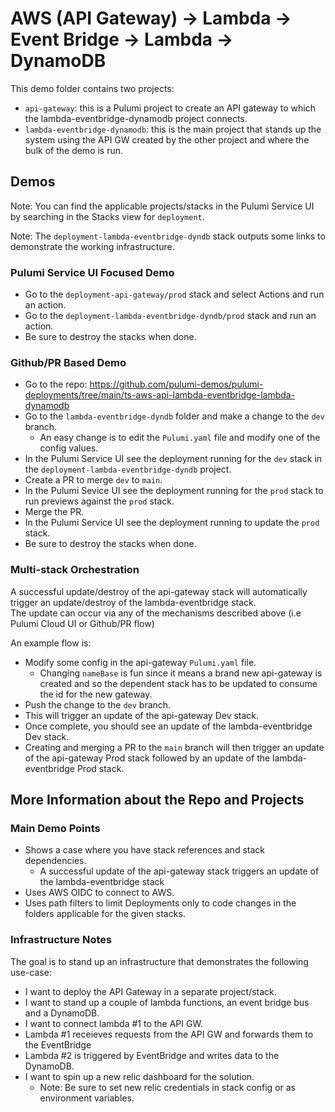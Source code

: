 # AWS (API Gateway) -> Lambda -> Event Bridge -> Lambda -> DynamoDB

This demo folder contains two projects:
- `api-gateway`: this is a Pulumi project to create an API gateway to which the lambda-eventbridge-dynamodb project connects. 
- `lambda-eventbridge-dynamodb`: this is the main project that stands up the system using the API GW created by the other project and where the bulk of the demo is run.

## Demos

Note: You can find the applicable projects/stacks in the Pulumi Service UI by searching in the Stacks view for `deployment`.

Note: The `deployment-lambda-eventbridge-dyndb` stack outputs some links to demonstrate the working infrastructure.

### Pulumi Service UI Focused Demo

* Go to the `deployment-api-gateway/prod` stack and select Actions and run an action.
* Go to the `deployment-lambda-eventbridge-dyndb/prod` stack and run an action.
* Be sure to destroy the stacks when done.

### Github/PR Based Demo

* Go to the repo: https://github.com/pulumi-demos/pulumi-deployments/tree/main/ts-aws-api-lambda-eventbridge-lambda-dynamodb 
* Go to the `lambda-eventbridge-dyndb` folder and make a change to the `dev` branch.
  * An easy change is to edit the `Pulumi.yaml` file and modify one of the config values.
* In the Pulumi Service UI see the deployment running for the `dev` stack in the `deployment-lambda-eventbridge-dyndb` project.
* Create a PR to merge `dev` to `main`.
* In the Pulumi Sevice UI see the deployment running for the `prod` stack to run previews against the `prod` stack.
* Merge the PR.
* In the Pulumi Service UI see the deployment running to update the `prod` stack. 
* Be sure to destroy the stacks when done.

### Multi-stack Orchestration
A successful update/destroy of the api-gateway stack will automatically trigger an update/destroy of the lambda-eventbridge stack.  
The update can occur via any of the mechanisms described above (i.e Pulumi Cloud UI or Github/PR flow)

An example flow is:

* Modify some config in the api-gateway `Pulumi.yaml` file.
  * Changing `nameBase` is fun since it means a brand new api-gateway is created and so the dependent stack has to be updated to consume the id for the new gateway.
* Push the change to the `dev` branch.
* This will trigger an update of the api-gateway Dev stack.
* Once complete, you should see an update of the lambda-eventbridge Dev stack.
* Creating and merging a PR to the `main` branch will then trigger an update of the api-gateway Prod stack followed by an update of the lambda-eventbridge Prod stack.

## More Information about the Repo and Projects

### Main Demo Points

* Shows a case where you have stack references and stack dependencies.
  * A successful update of the api-gateway stack triggers an update of the lambda-eventbridge stack
* Uses AWS OIDC to connect to AWS.
* Uses path filters to limit Deployments only to code changes in the folders applicable for the given stacks.

### Infrastructure Notes

The goal is to stand up an infrastructure that demonstrates the following use-case:

- I want to deploy the API Gateway in a separate project/stack.
- I want to stand up a couple of lambda functions, an event bridge bus and a DynamoDB.
- I want to connect lambda #1 to the API GW.
- Lambda #1 receieves requests from the API GW and forwards them to the EventBridge
- Lambda #2 is triggered by EventBridge and writes data to the DynamoDB.
- I want to spin up a new relic dashboard for the solution.
  - Note: Be sure to set new relic credentials in stack config or as environment variables.
